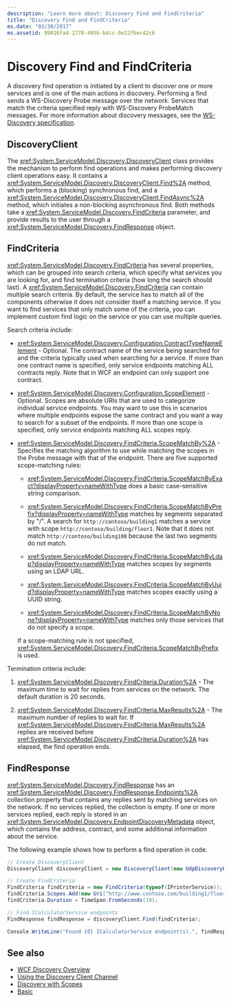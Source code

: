 ```yaml
---
description: "Learn more about: Discovery Find and FindCriteria"
title: "Discovery Find and FindCriteria"
ms.date: "03/30/2017"
ms.assetid: 99016fa4-1778-495b-b4cc-0e22fbec42c6
---
```

# Discovery Find and FindCriteria

A discovery find operation is initiated by a client to discover one or more services and is one of the main actions in discovery. Performing a find sends a WS-Discovery Probe message over the network. Services that match the criteria specified reply with WS-Discovery ProbeMatch messages. For more information about discovery messages, see the [WS-Discovery specification](http://schemas.xmlsoap.org/ws/2004/10/discovery/ws-discovery.pdf).

## DiscoveryClient

The <xref:System.ServiceModel.Discovery.DiscoveryClient> class provides the mechanism to perform find operations and makes performing discovery client operations easy. It contains a <xref:System.ServiceModel.Discovery.DiscoveryClient.Find%2A> method, which performs a (blocking) synchronous find, and a <xref:System.ServiceModel.Discovery.DiscoveryClient.FindAsync%2A> method, which initiates a non-blocking asynchronous find. Both methods take a <xref:System.ServiceModel.Discovery.FindCriteria> parameter, and provide results to the user through a <xref:System.ServiceModel.Discovery.FindResponse> object.

## FindCriteria

<xref:System.ServiceModel.Discovery.FindCriteria> has several properties, which can be grouped into search criteria, which specify what services you are looking for, and find termination criteria (how long the search should last). A <xref:System.ServiceModel.Discovery.FindCriteria> can contain multiple search criteria. By default, the service has to match all of the components otherwise it does not consider itself a matching service. If you want to find services that only match some of the criteria, you can implement custom find logic on the service or you can use multiple queries.

Search criteria include:

- <xref:System.ServiceModel.Discovery.Configuration.ContractTypeNameElement> - Optional. The contract name of the service being searched for and the criteria typically used when searching for a service. If more than one contract name is specified, only service endpoints matching ALL contracts reply. Note that in WCF an endpoint can only support one contract.

- <xref:System.ServiceModel.Discovery.Configuration.ScopeElement> - Optional. Scopes are absolute URIs that are used to categorize individual service endpoints. You may want to use this in scenarios where multiple endpoints expose the same contract and you want a way to search for a subset of the endpoints. If more than one scope is specified, only service endpoints matching ALL scopes reply.

- <xref:System.ServiceModel.Discovery.FindCriteria.ScopeMatchBy%2A> - Specifies the matching algorithm to use while matching the scopes in the Probe message with that of the endpoint. There are five supported scope-matching rules:

  - <xref:System.ServiceModel.Discovery.FindCriteria.ScopeMatchByExact?displayProperty=nameWithType> does a basic case-sensitive string comparison.

  - <xref:System.ServiceModel.Discovery.FindCriteria.ScopeMatchByPrefix?displayProperty=nameWithType> matches by segments separated by "/". A search for `http://contoso/building1` matches a service with scope `http://contoso/building/floor1`. Note that it does not match `http://contoso/building100` because the last two segments do not match.

  - <xref:System.ServiceModel.Discovery.FindCriteria.ScopeMatchByLdap?displayProperty=nameWithType> matches scopes by segments using an LDAP URL.

  - <xref:System.ServiceModel.Discovery.FindCriteria.ScopeMatchByUuid?displayProperty=nameWithType> matches scopes exactly using a UUID string.

  - <xref:System.ServiceModel.Discovery.FindCriteria.ScopeMatchByNone?displayProperty=nameWithType> matches only those services that do not specify a scope.

  If a scope-matching rule is not specified, <xref:System.ServiceModel.Discovery.FindCriteria.ScopeMatchByPrefix> is used.

Termination criteria include:

1. <xref:System.ServiceModel.Discovery.FindCriteria.Duration%2A> - The maximum time to wait for replies from services on the network. The default duration is 20 seconds.

2. <xref:System.ServiceModel.Discovery.FindCriteria.MaxResults%2A> - The maximum number of replies to wait for. If <xref:System.ServiceModel.Discovery.FindCriteria.MaxResults%2A> replies are received before <xref:System.ServiceModel.Discovery.FindCriteria.Duration%2A> has elapsed, the find operation ends.

## FindResponse

<xref:System.ServiceModel.Discovery.FindResponse> has an <xref:System.ServiceModel.Discovery.FindResponse.Endpoints%2A> collection property that contains any replies sent by matching services on the network. If no services replied, the collection is empty. If one or more services replied, each reply is stored in an <xref:System.ServiceModel.Discovery.EndpointDiscoveryMetadata> object, which contains the address, contract, and some additional information about the service.

The following example shows how to perform a find operation in code.

```csharp
// Create DiscoveryClient
DiscoveryClient discoveryClient = new DiscoveryClient(new UdpDiscoveryEndpoint());

// Create FindCriteria
FindCriteria findCriteria = new FindCriteria(typeof(IPrinterService));
findCriteria.Scopes.Add(new Uri("http://www.contoso.com/building1/floor1"));
findCriteria.Duration = TimeSpan.FromSeconds(10);

// Find ICalculatorService endpoints
FindResponse findResponse = discoveryClient.Find(findCriteria);

Console.WriteLine("Found {0} ICalculatorService endpoint(s).", findResponse.Endpoints.Count)
```

## See also

- [WCF Discovery Overview](wcf-discovery-overview.md)
- [Using the Discovery Client Channel](using-the-discovery-client-channel.md)
- [Discovery with Scopes](/previous-versions/dotnet/framework/wcf/samples/discovery-with-scopes-sample)
- [Basic](/previous-versions/dotnet/framework/wcf/samples/basic-sample)
